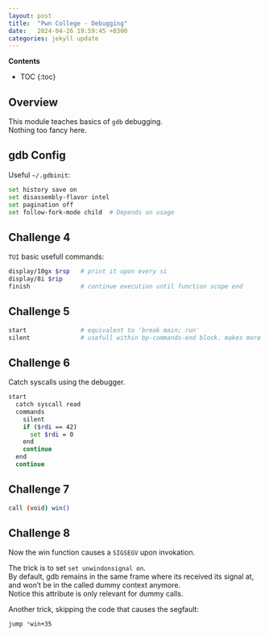 ```yaml
---
layout: post
title:  "Pwn College - Debugging"
date:   2024-04-26 19:59:45 +0300
categories: jekyll update
---
```


**Contents**
* TOC
{:toc}
## Overview

This module teaches basics of `gdb` debugging. \
Nothing too fancy here. 

## gdb Config

Useful `~/.gdbinit`:

```bash
set history save on
set disassembly-flavor intel
set pagination off
set follow-fork-mode child  # Depends on usage
```

## Challenge 4

`TUI` basic usefull commands:

```bash
display/10gx $rsp   # print it upon every si
display/8i $rip
finish              # continue execution until function scope end
```

## Challenge 5

```bash
start               # equivalent to 'break main; run'
silent              # usefull within bp-commands-end block. makes more clean output.
```

## Challenge 6

Catch syscalls using the debugger. 

```bash
start
  catch syscall read
  commands
    silent
    if ($rdi == 42)
      set $rdi = 0
    end
    continue
  end
  continue
```

## Challenge 7

```bash
call (void) win()
```

## Challenge 8

Now the win function causes a `SIGSEGV` upon invokation. 

The trick is to set `set unwindonsignal on`. \
By default, gdb remains in the same frame where its received its signal at, and won’t be in the called dummy context anymore. \
Notice this attribute is only relevant for dummy calls. 

Another trick, skipping the code that causes the segfault:
```bash
jump *win+35
```
